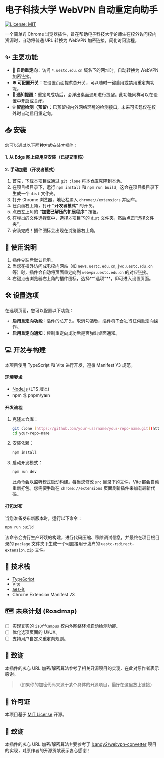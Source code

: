 ﻿# 电子科技大学 WebVPN 自动重定向助手

[![License: MIT](https://img.shields.io/badge/License-MIT-yellow.svg)](https://opensource.org/licenses/MIT)

一个简单的 Chrome 浏览器插件，旨在帮助电子科技大学的师生在校外访问校内资源时，自动将普通 URL 转换为 WebVPN 加密链接，简化访问流程。

## ✨ 主要功能

- **🚀 自动重定向**：访问 `*.uestc.edu.cn` 域名下的网址时，自动转换为 WebVPN 加密链接。
- **⚙️ 可配置开关**：在设置页面提供总开关，可以随时一键启用或禁用重定向功能。
- **🔔 通知提醒**：重定向成功后，会弹出桌面通知进行提醒。此功能同样可以在设置中开启或关闭。
- **💡 智能检测（预留）**：已预留校内外网络环境的检测接口，未来可实现仅在校外时自动启用重定向。

## 📥 安装

您可以通过以下两种方式安装本插件：

#### 1. 从 Edge 网上应用店安装（已提交审核）

#### 2. 手动加载（开发者模式）

1.  首先，下载本项目或通过 `git clone` 将本仓库克隆到本地。
2.  在项目根目录下，运行 `npm install` 和 `npm run build`，这会在项目根目录下生成一个 `dist` 文件夹。
3.  打开 Chrome 浏览器，地址栏输入 `chrome://extensions` 并回车。
4.  在页面右上角，打开 **“开发者模式”** 的开关。
5.  点击左上角的 **“加载已解压的扩展程序”** 按钮。
6.  在弹出的文件选择框中，选择本项目下的 `dist` 文件夹，然后点击“选择文件夹”。
7.  安装完成！插件图标会出现在浏览器右上角。

## 📖 使用说明

1.  插件安装后默认启用。
2.  当您在校外访问成电校内网站（如 `news.uestc.edu.cn`, `jwc.uestc.edu.cn` 等）时，插件会自动将页面重定向到 `webvpn.uestc.edu.cn` 的对应链接。
3.  右键点击浏览器右上角的插件图标，选择**“选项”**，即可进入设置页面。

## 🛠️ 设置选项

在选项页面，您可以配置以下功能：

- **启用重定向功能**：插件的总开关。取消勾选后，插件将不会进行任何重定向操作。
- **启用重定向通知**：控制重定向成功后是否弹出桌面通知。

## 💻 开发与构建

本项目使用 TypeScript 和 Vite 进行开发，遵循 Manifest V3 规范。

#### 环境要求

- [Node.js](https://nodejs.org/) (LTS 版本)
- npm 或 pnpm/yarn

#### 开发流程

1.  克隆本仓库：
    ```bash
    git clone [https://github.com/your-username/your-repo-name.git](https://github.com/your-username/your-repo-name.git)
    cd your-repo-name
    ```

2.  安装依赖：
    ```bash
    npm install
    ```

3.  启动开发模式：
    ```bash
    npm run dev
    ```
    此命令会以监听模式启动构建。每当您修改 `src` 目录下的文件，Vite 都会自动重新打包。您需要手动在 `chrome://extensions` 页面刷新插件来加载最新代码。

#### 打包发布

当您准备发布新版本时，运行以下命令：
```bash
npm run build
```
该命令会执行生产环境的构建，进行代码压缩、移除调试信息，并最终在项目根目录的 `package` 文件夹下生成一个可直接用于发布的 `uestc-redirect-extension.zip` 文件。

## 🔧 技术栈

- [TypeScript](https://www.typescriptlang.org/)
- [Vite](https://vitejs.dev/)
- [aes-js](https://github.com/ricmoo/aes-js)
- Chrome Extension Manifest V3

## 🗺️ 未来计划 (Roadmap)

- [ ] 实现真实的 `isOffCampus` 校内外网络环境自动检测功能。
- [ ] 优化选项页面的 UI/UX。
- [ ] 支持用户自定义重定向规则。

## 🙏 致谢

本插件的核心 URL 加密/解密算法参考了相关开源项目的实现，在此对原作者表示感谢。
> （如果你的加密代码来源于某个具体的开源项目，最好在这里放上链接）

## 📄 许可证

本项目基于 [MIT License](https://opensource.org/licenses/MIT) 开源。

## 🙏 致谢

本插件的核心 URL 加密/解密算法主要参考了 [lcandy2/webvpn-converter](https://github.com/lcandy2/webvpn-converter) 项目的实现，对原作者的开源贡献表示衷心感谢！

